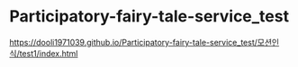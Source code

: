 # Participatory-fairy-tale-service_test
https://dooli1971039.github.io/Participatory-fairy-tale-service_test/모션인식/test1/index.html
